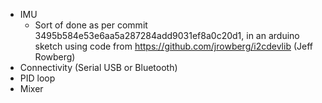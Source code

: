 - IMU
  - Sort of done as per commit 3495b584e53e6aa5a287284add9031ef8a0c20d1,
  in an arduino sketch using code from https://github.com/jrowberg/i2cdevlib (Jeff Rowberg)
- Connectivity (Serial USB or Bluetooth)
- PID loop
- Mixer
